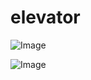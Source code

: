 # elevator
![Image](https://github.com/user-attachments/assets/5592cf89-e2a5-4418-b5eb-b19c16b7958e)

![Image](https://github.com/user-attachments/assets/2f0683e4-e59b-46b9-b334-1759ae78df15)

